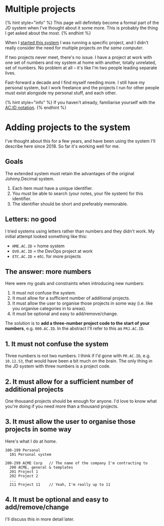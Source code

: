 # Multiple projects

{% hint style="info" %}
This page will definitely become a formal part of the JD system when I've thought about it some more. This is probably the thing I get asked about the most.
{% endhint %}

When I [started this system](history/the-history-of-j-d.md) I was running a specific project, and I didn't really consider the need for multiple projects _on the same computer_.

If two projects never meet, there's no issue. I have a project at work with one set of numbers and my system at home with another, totally unrelated, set of numbers. No problem at all – it's like I'm two people leading separate lives.

Fast-forward a decade and I find myself needing more. I still have my personal system, but I work freelance and the projects I run for other people must exist alongside my personal stuff, and each other.

{% hint style="info" %}
If you haven't already, familiarise yourself with the [AC.ID notation](acid-notation.md).
{% endhint %}

# Adding projects to the system

I've thought about this for a few years, and have been using the system I'll describe here since 2018. So far it's working well for me.

## Goals

The extended system must retain the advantages of the original Johnny.Decimal system.

1. Each item must have a unique identifier.
2. You must be able to search (your notes, your file system) for this identifier.
3. The identifier should be short and preferably memorable.

## Letters: no good

I tried systems using letters rather than numbers and they didn't work. My initial attempt looked something like this:

- `HME.AC.ID` = home system
- `DVO.AC.ID` = the DevOps project at work
- `ETC.AC.ID` = etc. for more projects

## The answer: more numbers

Here were my goals and constraints when introducing new numbers:

1. It must not confuse the system.
2. It must allow for a sufficient number of additional projects.
3. It must allow the user to organise those projects in some way (i.e. like you organise categories in to areas).
4. It must be optional and easy to add/remove/change.

The solution is to **add a three-number project code to the start of your numbers**, e.g. `000.AC.ID`. In the abstract I'll refer to this as `PRJ.AC.ID`.

## 1. It must not confuse the system

Three numbers is not two numbers. I think if I'd gone with `PR.AC.ID`, e.g. `10.12.53`, that would have been a bit much on the brain. The only thing in the JD system with three numbers is a project code.

## 2. It must allow for a sufficient number of additional projects

One thousand projects should be enough for anyone. I'd love to know what you're doing if you need more than a thousand projects.

## 3. It must allow the user to organise those projects in some way

Here's what I do at home.

```
100-199 Personal
  101 Personal system

200-299 ACME Corp   // The name of the company I'm contracting to
  200 ACME, general & templates
  201 Project 1
  202 Project 2
  ...
  211 Project 11    // Yeah, I'm really up to 11
```

## 4. It must be optional and easy to add/remove/change

I'll discuss this in more detail later.

<!-- TODO: Stick a Reddit link in here and create a post for the page. -->
